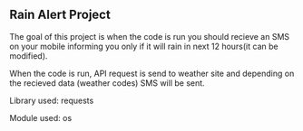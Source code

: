 ## Rain Alert Project ##

The goal of this project is when the code is run you should recieve an SMS on your mobile informing you only if it will rain in next 12 hours(it can be modified).

When the code is run, API request is send to weather site and depending on the recieved data (weather codes) SMS will be sent.

Library used: requests

Module used: os
  
